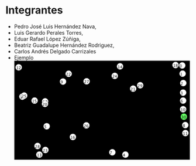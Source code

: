 # Integrantes
* Pedro José Luis Hernández Nava, 
* Luis Gerardo Perales Torres, 
* Eduar Rafael López Zúñiga, 
* Beatriz Guadalupe Hernández Rodriguez, 
* Carlos Andrés Delgado Carrizales
* Ejemplo !["Circulos"](Img.png)